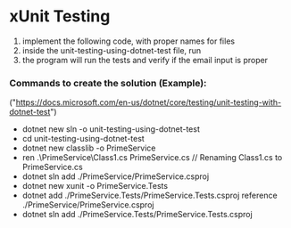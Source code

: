 # xUnit Testing
1. implement the following code, with proper names for files
2. inside the unit-testing-using-dotnet-test file, run <dotnet test>
3. the program will run the tests and verify if the email input is proper


### Commands to create the solution (Example): 
("https://docs.microsoft.com/en-us/dotnet/core/testing/unit-testing-with-dotnet-test")

* dotnet new sln -o unit-testing-using-dotnet-test
* cd unit-testing-using-dotnet-test
* dotnet new classlib -o PrimeService
* ren .\PrimeService\Class1.cs PrimeService.cs // Renaming Class1.cs to PrimeService.cs
* dotnet sln add ./PrimeService/PrimeService.csproj
* dotnet new xunit -o PrimeService.Tests
* dotnet add ./PrimeService.Tests/PrimeService.Tests.csproj reference ./PrimeService/PrimeService.csproj
* dotnet sln add ./PrimeService.Tests/PrimeService.Tests.csproj